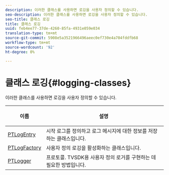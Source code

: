 ```yaml
---
description: 이러한 클래스를 사용하면 로깅을 사용자 정의할 수 있습니다.
seo-description: 이러한 클래스를 사용하면 로깅을 사용자 정의할 수 있습니다.
seo-title: 클래스 로깅
title: 클래스 로깅
uuid: feb4ee77-37de-4260-85fa-4931e059e034
translation-type: tm+mt
source-git-commit: 5908e5a3521966496aeec0ef730e4a704fddfb68
workflow-type: tm+mt
source-wordcount: '92'
ht-degree: 0%

---
```



# 클래스 로깅{#logging-classes}

이러한 클래스를 사용하면 로깅을 사용자 정의할 수 있습니다.

<table frame="all" colsep="1" rowsep="1" id="table_389797D3CEF14EA2862E0B20C6E6CC41"> 
 <thead> 
  <tr rowsep="1"> 
   <th colname="1" class="entry"> <p>이름 </p> </th> 
   <th colname="2" class="entry"> <p>설명 </p> </th> 
  </tr> 
 </thead>
 <tbody> 
  <tr rowsep="1"> 
   <td colname="1" rowsep="0"> <a href="https://help.adobe.com/en_US/primetime/api/psdk/appledoc/Classes/PTLogEntry.html" format="html" scope="external"> PTLogEntry</a> </td> 
   <td colname="2" rowsep="0"> 시작 로그를 정의하고 로그 메시지에 대한 정보를 저장하는 클래스입니다. </td> 
  </tr> 
  <tr rowsep="1"> 
   <td colname="1"> <a href="https://help.adobe.com/en_US/primetime/api/psdk/appledoc/Classes/PTLogFactory.html" format="html" scope="external"> PTLogFactory</a> </td> 
   <td colname="2"> 사용자 정의 로깅을 활성화하는 클래스입니다.</td> 
  </tr> 
  <tr rowsep="1"> 
   <td colname="1"> <a href="https://help.adobe.com/en_US/primetime/api/psdk/appledoc/Protocols/PTLogger.html" format="html" scope="external"> PTLogger</a> </td> 
   <td colname="2"> 프로토콜. TVSDK용 사용자 정의 로거를 구현하는 데 필요한 방법입니다. </td> 
  </tr> 
 </tbody> 
</table>


